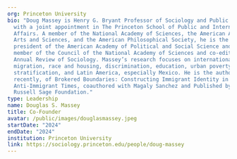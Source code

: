 ```yaml
---
org: Princeton University
bio: "Doug Massey is Henry G. Bryant Professor of Sociology and Public Affairs,
  with a joint appointment in The Princeton School of Public and International
  Affairs. A member of the National Academy of Sciences, the American Academy of
  Arts and Sciences, and the American Philosophical Society, he is the current
  president of the American Academy of Political and Social Science and is a
  member of the Council of the National Academy of Sciences and co-editor of the
  Annual Review of Sociology. Massey’s research focuses on international
  migration, race and housing, discrimination, education, urban poverty,
  stratification, and Latin America, especially Mexico. He is the author, most
  recently, of Brokered Boundaries: Constructing Immigrant Identity in
  Anti-Immigrant Times, coauthored with Magaly Sanchez and Published by the
  Russell Sage Foundation."
type: Leadership
name: Douglas S. Massey
title: Co-Founder
avatar: /public/images/douglasmassey.jpeg
startDate: "2024"
endDate: "2024"
institution: Princeton University
link: https://sociology.princeton.edu/people/doug-massey
---
```

